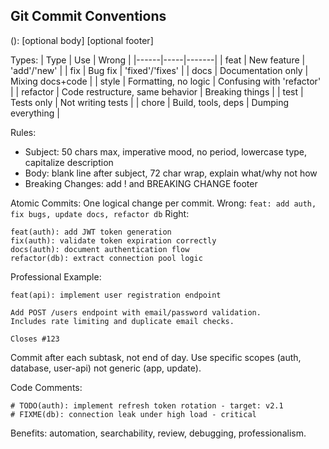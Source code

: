 ## Git Commit Conventions

<type>(<scope>): <description>
[optional body]
[optional footer]

Types:
| Type | Use | Wrong |
|------|-----|-------|
| feat | New feature | 'add'/'new' |
| fix | Bug fix | 'fixed'/'fixes' |
| docs | Documentation only | Mixing docs+code |
| style | Formatting, no logic | Confusing with 'refactor' |
| refactor | Code restructure, same behavior | Breaking things |
| test | Tests only | Not writing tests |
| chore | Build, tools, deps | Dumping everything |

Rules:
- Subject: 50 chars max, imperative mood, no period, lowercase type, capitalize description
- Body: blank line after subject, 72 char wrap, explain what/why not how
- Breaking Changes: add ! and BREAKING CHANGE footer

Atomic Commits:
One logical change per commit.
Wrong: `feat: add auth, fix bugs, update docs, refactor db`
Right:
```
feat(auth): add JWT token generation
fix(auth): validate token expiration correctly  
docs(auth): document authentication flow
refactor(db): extract connection pool logic
```

Professional Example:
```
feat(api): implement user registration endpoint

Add POST /users endpoint with email/password validation.
Includes rate limiting and duplicate email checks.

Closes #123
```

Commit after each subtask, not end of day.
Use specific scopes (auth, database, user-api) not generic (app, update).

Code Comments:
```
# TODO(auth): implement refresh token rotation - target: v2.1
# FIXME(db): connection leak under high load - critical
```

Benefits: automation, searchability, review, debugging, professionalism.
